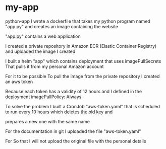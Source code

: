 # my-app
python-app
I wrote a dockerfile that takes my python program named "app.py" and creates an image containing the website

"app.py" contains a web application

I created a private repository in Amazon ECR (Elastic Container Registry) and uploaded the image I created

I built a helm "app" which contains deployment that uses imagePullSecrets That pulls it from my personal Amazon account

For it to be possible To pull the image from the private repository I created an aws token

Because each token has a validity of 12 hours and I defined in the deployment imagePullPolicy: Always

To solve the problem I built a CronJob "aws-token.yaml" that is scheduled to run every 10 hours which deletes the old key and 

prepares a new one with the same name

For the documentation in git I uploaded the file "aws-token.yaml"

For So that I will not upload the original file with the personal details

